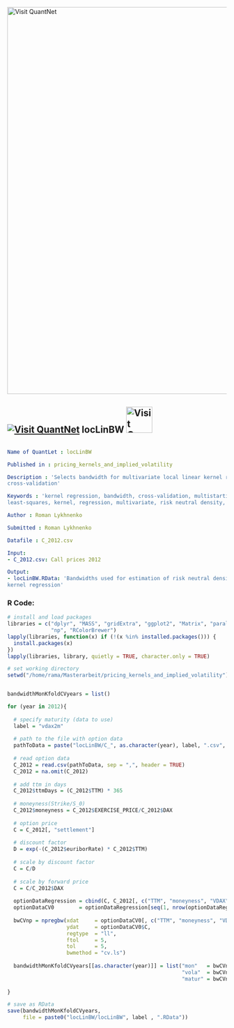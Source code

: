 
[<img src="https://github.com/QuantLet/Styleguide-and-FAQ/blob/master/pictures/banner.png" width="888" alt="Visit QuantNet">](http://quantlet.de/)

## [<img src="https://github.com/QuantLet/Styleguide-and-FAQ/blob/master/pictures/qloqo.png" alt="Visit QuantNet">](http://quantlet.de/) **locLinBW** [<img src="https://github.com/QuantLet/Styleguide-and-FAQ/blob/master/pictures/QN2.png" width="60" alt="Visit QuantNet 2.0">](http://quantlet.de/)

```yaml

Name of QuantLet : locLinBW

Published in : pricing_kernels_and_implied_volatility

Description : 'Selects bandwidth for multivariate local linear kernel regression using
cross-validation'

Keywords : 'kernel regression, bandwidth, cross-validation, multistarting, local linear,
least-squares, kernel, regression, multivariate, risk neutral density, numerical optimization'

Author : Roman Lykhnenko

Submitted : Roman Lykhnenko

Datafile : C_2012.csv

Input: 
- C_2012.csv: Call prices 2012

Output: 
- locLinBW.RData: 'Bandwidths used for estimation of risk neutral density based on local linear
kernel regression'

```


### R Code:
```r
# install and load packages
libraries = c("dplyr", "MASS", "gridExtra", "ggplot2", "Matrix", "parallel", "caTools", 
              "np", "RColorBrewer")
lapply(libraries, function(x) if (!(x %in% installed.packages())) {
  install.packages(x)
})
lapply(libraries, library, quietly = TRUE, character.only = TRUE)

# set working directory
setwd("/home/rama/Masterarbeit/pricing_kernels_and_implied_volatility")


bandwidthMonKfoldCVyears = list()

for (year in 2012){
  
  # specify maturity (data to use)
  label = "vdax2m"
  
  # path to the file with option data
  pathToData = paste("locLinBW/C_", as.character(year), label, ".csv", sep = "")
  
  # read option data
  C_2012 = read.csv(pathToData, sep = ",", header = TRUE)
  C_2012 = na.omit(C_2012)
  
  # add ttm in days
  C_2012$ttmDays = (C_2012$TTM) * 365
  
  # moneyness(Strike/S_0)
  C_2012$moneyness = C_2012$EXERCISE_PRICE/C_2012$DAX
  
  # option price
  C = C_2012[, "settlement"]
  
  # discount factor
  D = exp(-(C_2012$euriborRate) * C_2012$TTM)
  
  # scale by discount factor
  C = C/D
  
  # scale by forward price
  C = C/C_2012$DAX
  
  optionDataRegression = cbind(C, C_2012[, c("TTM", "moneyness", "VDAX")])
  optionDataCV0        = optionDataRegression[seq(1, nrow(optionDataRegression), 8), ]
  
  bwCVnp = npregbw(xdat     = optionDataCV0[, c("TTM", "moneyness", "VDAX")],
                   ydat     = optionDataCV0$C,
                   regtype  = "ll",
                   ftol     = 5, 
                   tol      = 5, 
                   bwmethod = "cv.ls")
  
  bandwidthMonKfoldCVyears[[as.character(year)]] = list("mon"   = bwCVnp$bw[2],
                                                        "vola"  = bwCVnp$bw[3],
                                                        "matur" = bwCVnp$bw[1])
  
}

# save as RData
save(bandwidthMonKfoldCVyears, 
     file = paste0("locLinBW/locLinBW", label , ".RData"))



```
